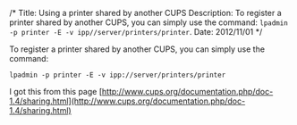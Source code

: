 /*
Title: Using a printer shared by another CUPS
Description: To register a printer shared by another CUPS, you can simply use the command: `lpadmin -p printer -E -v ipp//server/printers/printer`.
Date: 2012/11/01
*/


To register a printer shared by another CUPS, you can simply use the command:

    lpadmin -p printer -E -v ipp://server/printers/printer

I got this from this page [http://www.cups.org/documentation.php/doc-1.4/sharing.html](http://www.cups.org/documentation.php/doc-1.4/sharing.html)
